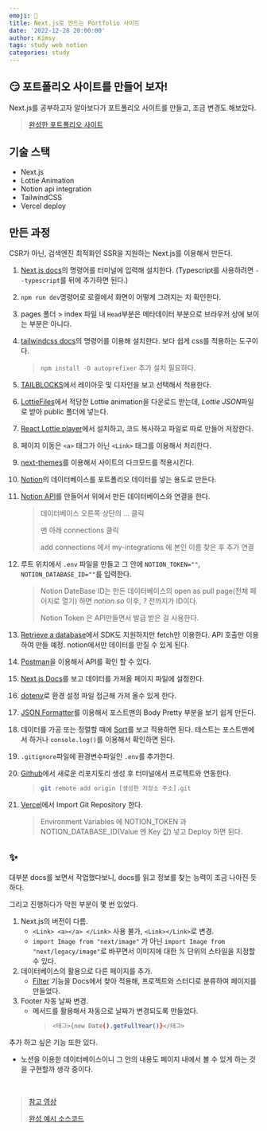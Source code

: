 ```yaml
---
emoji: 📂
title: Next.js로 만드는 Portfolio 사이트
date: '2022-12-28 20:00:00'
author: Kimsy
tags: study web notion
categories: study
---
```


## 😏 포트폴리오 사이트를 만들어 보자!

Next.js를 공부하고자 알아보다가 포트폴리오 사이트를 만들고, 조금 변경도 해보았다.

> [완성한 포트폴리오 사이트](https://nextjs-portfolio-self-sy.vercel.app/)

## 기술 스택

- Next.js
- Lottie Animation
- Notion api integration
- TailwindCSS
- Vercel deploy

## 만든 과정

CSR가 아닌, 검색엔진 최적화인 SSR을 지원하는 Next.js를 이용해서 만든다.

1.  [Next.js docs](https://nextjs.org/docs/getting-started)의 명령어를 터미널에 입력해 설치한다. (Typescript를 사용하려면 `--typescript`를 뒤에 추가하면 된다.)

2.  `npm run dev`명령어로 로컬에서 화면이 어떻게 그려지는 지 확인한다.
3.  pages 폴더 > index 파일 내 `Head`부분은 메타데이터 부분으로 브라우저 상에 보이는 부분은 아니다.
4.  [tailwindcss docs](https://tailwindcss.com/docs/installation)의 명령어를 이용해 설치한다. 보다 쉽게 css를 적용하는 도구이다.
    > `npm install -D autoprefixer` 추가 설치 필요하다.
5.  [TAILBLOCKS](https://tailblocks.cc/)에서 레이아웃 및 디자인을 보고 선택해서 적용한다.
6.  [LottieFiles](https://lottiefiles.com/)에서 적당한 Lottie animation을 다운로드 받는데, *Lottie JSON*파일로 받아 public 폴더에 넣는다.
7.  [React Lottie player](https://www.npmjs.com/package/react-lottie-player)에서 설치하고, 코드 복사하고 파일로 따로 만들어 저장한다.
8.  페이지 이동은 `<a>` 태그가 아닌 `<Link>` 태그를 이용해서 처리한다.
9.  [next-themes](https://github.com/pacocoursey/next-themes)를 이용해서 사이트의 다크모드를 적용시킨다.
10. [Notion](https://www.notion.so/)의 데이터베이스를 포트폴리오 데이터를 넣는 용도로 만든다.
11. [Notion API](https://www.notion.so/my-integrations/)를 만들어서 위에서 만든 데이터베이스와 연결을 한다.

    > 데이터베이스 오른쪽 상단의 … 클릭
    >
    > 맨 아래 connections 클릭
    >
    > add connections 에서 my-integrations 에 본인 이름 찾은 후 추가 연결

12. 루트 위치에서 `.env` 파일을 만들고 그 안에 `NOTION_TOKEN=""`, `NOTION_DATABASE_ID=""`를 입력한다.

    > Notion DateBase ID는 만든 데이터베이스의 open as pull page(전체 페이지로 열기) 하면 _notion.so_ 이후, _?_ 전까지가 ID이다.
    >
    > Notion Token 은 API만들면서 발급 받은 걸 사용한다.

13. [Retrieve a database](https://developers.notion.com/reference/retrieve-a-database)에서 SDK도 지원하지만 fetch만 이용한다. API 호출만 이용하여 만들 예정. notion에서만 데이터를 만질 수 있게 된다.
14. [Postman](https://www.postman.com/)을 이용해서 API를 확인 할 수 있다.
15. [Next.js Docs](https://nextjs.org/docs/basic-features/data-fetching/get-server-side-props)를 보고 데이터를 가져올 페이지 파일에 설정한다.
16. [dotenv](https://www.npmjs.com/package/dotenv)로 환경 설정 파일 접근해 가져 올수 있게 한다.
17. [JSON Formatter](https://jsonformatter.curiousconcept.com/)를 이용해서 포스트맨의 Body Pretty 부분을 보기 쉽게 만든다.
18. 데이터를 가공 또는 정렬할 때에 [Sort](https://developers.notion.com/reference/post-database-query-sort)를 보고 적용하면 된다. 테스트는 포스트맨에서 하거나 `console.log()`를 이용해서 확인하면 된다.
19. `.gitignore`파일에 환경변수파일인 `.env`를 추가한다.
20. [Github](https://github.com/)에서 새로운 리포지토리 생성 후 터미널에서 프로젝트와 연동한다.
    > ```bash
    > git remote add origin [생성한 저장소 주소].git
    > ```
21. [Vercel](https://vercel.com/new)에서 Import Git Repository 한다.
    > Environment Variables 에 NOTION_TOKEN 과 NOTION_DATABASE_ID(Value 엔 Key 값) 넣고 Deploy 하면 된다.

## ✨

대부분 docs를 보면서 작업했다보니, docs를 읽고 정보를 찾는 능력이 조금 나아진 듯하다.

그리고 진행하다가 막힌 부분이 몇 번 있었다.

1. Next.js의 버전이 다름.
   - `<Link> <a></a> </Link>` 사용 불가, `<Link></Link>`로 변경.
   - `import Image from "next/image"` 가 아닌 `import Image from "next/legacy/image"`로 바꾸면서 이미지에 대한 _%_ 단위의 스타일을 지정할 수 있다.
2. 데이터베이스의 활용으로 다른 페이지를 추가.
   - [Filter](https://developers.notion.com/reference/post-database-query-filter) 기능을 Docs에서 찾아 적용해, 프로젝트와 스터디로 분류하여 페이지를 만들었다.
3. Footer 자동 날짜 변경.
   - 메서드를 활용해서 자동으로 날짜가 변경되도록 만들었다.
     > ```bash
     > <태그>{new Date().getFullYear()}</태그>
     > ```

추가 하고 싶은 기능 또한 있다.

- 노션을 이용한 데이터베이스이니 그 안의 내용도 페이지 내에서 볼 수 있게 하는 것을 구현할까 생각 중이다.

<br/>

> [참고 영상](https://ppak-coders.teachable.com/p/next-js-portfolio)
>
> [완성 예시 소스코드](https://github.com/TuenTuenna/next-portfolio-tutorial)

 <br/>

```toc

```
